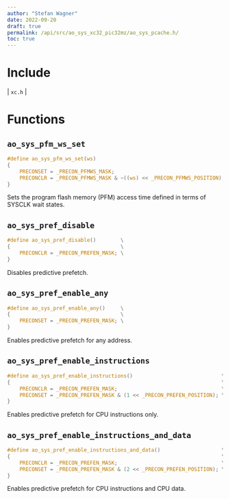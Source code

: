 ```yaml
---
author: "Stefan Wagner"
date: 2022-09-20
draft: true
permalink: /api/src/ao_sys_xc32_pic32mz/ao_sys_pcache.h/
toc: true
---
```


# Include

| `xc.h` |

# Functions

## `ao_sys_pfm_ws_set`

```c
#define ao_sys_pfm_ws_set(ws)                                           \
{                                                                       \
    PRECONSET = _PRECON_PFMWS_MASK;                                     \
    PRECONCLR = _PRECON_PFMWS_MASK & ~((ws) << _PRECON_PFMWS_POSITION); \
}
```

Sets the program flash memory (PFM) access time defined in terms of SYSCLK wait states.

## `ao_sys_pref_disable`

```c
#define ao_sys_pref_disable()        \
{                                    \
    PRECONCLR = _PRECON_PREFEN_MASK; \
}
```

Disables predictive prefetch.

## `ao_sys_pref_enable_any`

```c
#define ao_sys_pref_enable_any()     \
{                                    \
    PRECONSET = _PRECON_PREFEN_MASK; \
}
```

Enables predictive prefetch for any address.

## `ao_sys_pref_enable_instructions`

```c
#define ao_sys_pref_enable_instructions()                             \
{                                                                     \
    PRECONCLR = _PRECON_PREFEN_MASK;                                  \
    PRECONSET = _PRECON_PREFEN_MASK & (1 << _PRECON_PREFEN_POSITION); \
}
```

Enables predictive prefetch for CPU instructions only.

## `ao_sys_pref_enable_instructions_and_data`

```c
#define ao_sys_pref_enable_instructions_and_data()                    \
{                                                                     \
    PRECONCLR = _PRECON_PREFEN_MASK;                                  \
    PRECONSET = _PRECON_PREFEN_MASK & (2 << _PRECON_PREFEN_POSITION); \
}
```

Enables predictive prefetch for CPU instructions and CPU data.
